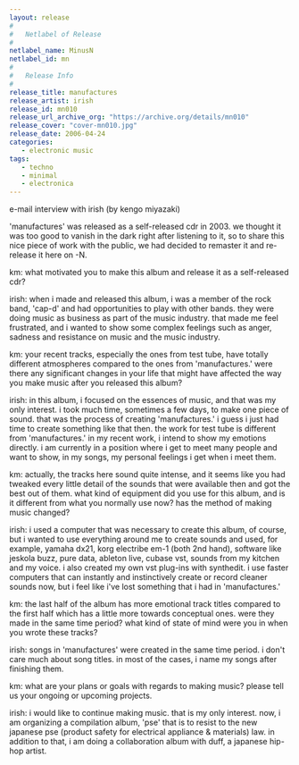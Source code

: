 ```yaml
---
layout: release
#
#   Netlabel of Release
#
netlabel_name: MinusN
netlabel_id: mn
#
#   Release Info
#
release_title: manufactures
release_artist: irish
release_id: mn010
release_url_archive_org: "https://archive.org/details/mn010"
release_cover: "cover-mn010.jpg"
release_date: 2006-04-24
categories:
   - electronic music
tags:
   - techno
   - minimal
   - electronica
---
```

e-mail interview with irish (by kengo miyazaki)

'manufactures' was released as a self-released cdr in 2003. we thought it was too good to vanish in the dark right after listening to it, so to share this nice piece of work with the public, we had decided to remaster it and re-release it here on -N.

km: what motivated you to make this album and release it as a self-released cdr?

irish: when i made and released this album, i was a member of the rock band, 'cap-d' and had opportunities to play with other bands. they were doing music as business as part of the music industry. that made me feel frustrated, and i wanted to show some complex feelings such as anger, sadness and resistance on music and the music industry.

km: your recent tracks, especially the ones from test tube, have totally different atmospheres compared to the ones from 'manufactures.' were there any significant changes in your life that might have affected the way you make music after you released this album?

irish: in this album, i focused on the essences of music, and that was my only interest. i took much time, sometimes a few days, to make one piece of sound. that was the process of creating 'manufactures.' i guess i just had time to create something like that then.
the work for test tube is different from 'manufactures.' in my recent work, i intend to show my emotions directly. i am currently in a position where i get to meet many people and want to show, in my songs, my personal feelings i get when i meet them.

km: actually, the tracks here sound quite intense, and it seems like you had tweaked every little detail of the sounds that were available then and got the best out of them. what kind of equipment did you use for this album, and is it different from what you normally use now? has the method of making music changed?

irish: i used a computer that was necessary to create this album, of course, but i wanted to use everything around me to create sounds and used, for example, yamaha dx21, korg electribe em-1 (both 2nd hand), software like jeskola buzz, pure data, ableton live, cubase vst, sounds from my kitchen and my voice. i also created my own vst plug-ins with synthedit.
i use faster computers that can instantly and instinctively create or record cleaner sounds now, but i feel like i've lost something that i had in 'manufactures.'

km: the last half of the album has more emotional track titles compared to the first half which has a little more towards conceptual ones. were they made in the same time period? what kind of state of mind were you in when you wrote these tracks?

irish: songs in 'manufactures' were created in the same time period. i don't care much about song titles. in most of the cases, i name my songs after finishing them.

km: what are your plans or goals with regards to making music? please tell us your ongoing or upcoming projects.

irish: i would like to continue making music. that is my only interest.
now, i am organizing a compilation album, 'pse' that is to resist to the new japanese pse (product safety for electrical appliance &amp; materials) law. in addition to that, i am doing a collaboration album with duff, a japanese hip-hop artist.

